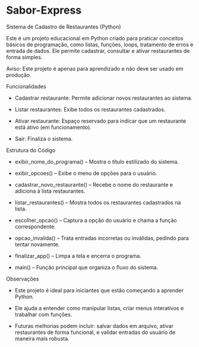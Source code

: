 # Sabor-Express
Sistema de Cadastro de Restaurantes (Python)

Este é um projeto educacional em Python criado para praticar conceitos básicos de programação, como listas, funções, loops, tratamento de erros e entrada de dados. Ele permite cadastrar, consultar e ativar restaurantes de forma simples.

Aviso: Este projeto é apenas para aprendizado e não deve ser usado em produção.

Funcionalidades

- Cadastrar restaurante: Permite adicionar novos restaurantes ao sistema.

- Listar restaurantes: Exibe todos os restaurantes cadastrados.

- Ativar restaurante: Espaço reservado para indicar que um restaurante está ativo (em funcionamento).

- Sair: Finaliza o sistema.

Estrutura do Código

- exibir_nome_do_programa() – Mostra o título estilizado do sistema.

- exibir_opcoes() – Exibe o menu de opções para o usuário.

- cadastrar_novo_restaurante() – Recebe o nome do restaurante e adiciona à lista restaurantes.

- listar_restaurantes() – Mostra todos os restaurantes cadastrados na lista.

- escolher_opcao() – Captura a opção do usuário e chama a função correspondente.

- opcao_invalida() – Trata entradas incorretas ou inválidas, pedindo para tentar novamente.

- finalizar_app() – Limpa a tela e encerra o programa.

- main() – Função principal que organiza o fluxo do sistema.

Observações

- Este projeto é ideal para iniciantes que estão começando a aprender Python.

- Ele ajuda a entender como manipular listas, criar menus interativos e trabalhar com funções.

- Futuras melhorias podem incluir: salvar dados em arquivo, ativar restaurantes de forma funcional, e validar entradas do usuário de maneira mais robusta.
